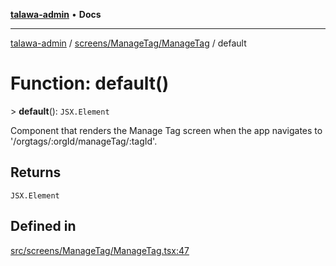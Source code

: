 [**talawa-admin**](../../../../README.md) • **Docs**

***

[talawa-admin](../../../../modules.md) / [screens/ManageTag/ManageTag](../README.md) / default

# Function: default()

\> **default**(): `JSX.Element`

Component that renders the Manage Tag screen when the app navigates to '/orgtags/:orgId/manageTag/:tagId'.

## Returns

`JSX.Element`

## Defined in

[src/screens/ManageTag/ManageTag.tsx:47](https://github.com/PalisadoesFoundation/talawa-admin/blob/3f6b41a67c6932f4c0bce6ffb822d4ef12ede8c8/src/screens/ManageTag/ManageTag.tsx#L47)
